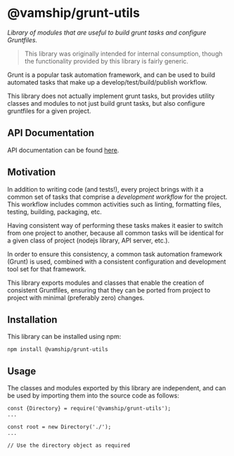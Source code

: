 # @vamship/grunt-utils

_Library of modules that are useful to build grunt tasks and configure
Gruntfiles._

> This library was originally intended for internal consumption, though the
> functionality provided by this library is fairly generic.

Grunt is a popular task automation framework, and can be used to build
automated tasks that make up a develop/test/build/publish workflow.

This library does not actually implement grunt tasks, but provides utility
classes and modules to not just build grunt tasks, but also configure
gruntfiles for a given project.

## API Documentation

API documentation can be found [here](https://vamship.github.io/grunt-utils).

## Motivation

In addition to writing code (and tests!), every project brings with it a common
set of tasks that comprise a _development workflow_ for the project. This
workflow includes common activities such as linting, formatting files, testing,
building, packaging, etc.

Having consistent way of performing these tasks makes it easier to switch from
one project to another, because all common tasks will be identical for a given
class of project (nodejs library, API server, etc.).

In order to ensure this consistency, a common task automation framework (Grunt)
is used, combined with a consistent configuration and development tool set for
that framework.

This library exports modules and classes that enable the creation of
consistent Gruntfiles, ensuring that they can be ported from project to project
with minimal (preferably zero) changes.

## Installation

This library can be installed using npm:

```
npm install @vamship/grunt-utils
```

## Usage

The classes and modules exported by this library are independent, and can be
used by importing them into the source code as follows:

```
const {Directory} = require('@vamship/grunt-utils');
...

const root = new Directory('./');
...

// Use the directory object as required
```
